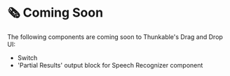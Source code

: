 # 🗞️ Coming Soon

The following components are coming soon to Thunkable's Drag and Drop UI:

* Switch
* 'Partial Results' output block for Speech Recognizer component


